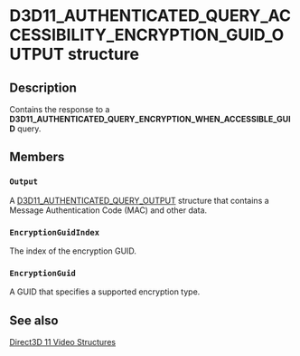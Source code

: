 # D3D11_AUTHENTICATED_QUERY_ACCESSIBILITY_ENCRYPTION_GUID_OUTPUT structure

## Description

Contains the response to a **D3D11_AUTHENTICATED_QUERY_ENCRYPTION_WHEN_ACCESSIBLE_GUID** query.

## Members

### `Output`

A [D3D11_AUTHENTICATED_QUERY_OUTPUT](https://learn.microsoft.com/windows/desktop/api/d3d11/ns-d3d11-d3d11_authenticated_query_output) structure that contains a Message Authentication Code (MAC) and other data.

### `EncryptionGuidIndex`

The index of the encryption GUID.

### `EncryptionGuid`

A GUID that specifies a supported encryption type.

## See also

[Direct3D 11 Video Structures](https://learn.microsoft.com/windows/desktop/medfound/direct3d-11-video-structures)